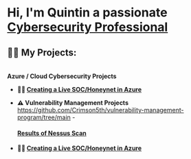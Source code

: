 <h1>Hi, I'm Quintin a passionate <br/> <a href="https://www.linkedin.com/in/joshmadakor/">Cybersecurity Professional</a></h1>

<h2>👨‍💻 My Projects:</h2>
 <br>  <b>  Azure / Cloud Cybersecurity Projects<br></b>
  

- <b>🍯🍯  [Creating a Live SOC/Honeynet in Azure](https://github.com/Crimson5th/Honey-SOC)</b>
  
- <b>⚠ Vulnerability Management Projects</b>  https://github.com/Crimson5th/vulnerability-management-program/tree/main
  -<h4> [Results of Nessus Scan](https://github.com/Crimson5th/Nessus-Scan/blob/main/README.md) <b></h4>
  
- <b>🍯🍯  [Creating a Live SOC/Honeynet in Azure](https://github.com/Crimson5th/Honey-SOC)</b>
